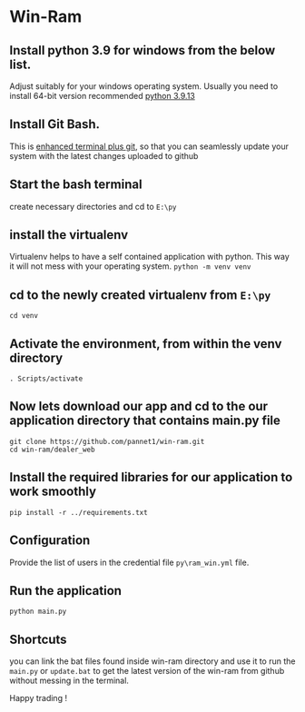 
# Win-Ram


## Install python 3.9 for windows from the below list. 
Adjust suitably for your windows operating system. Usually you need to install 64-bit version recommended [python 3.9.13](https://www.python.org/downloads/release/python-3913/)

## Install Git Bash. 
This is [enhanced terminal plus git](), so that you can seamlessly update your system with the latest changes uploaded to github

## Start the bash terminal 
create necessary directories and cd to `E:\py`

## install the virtualenv
Virtualenv helps to have a self contained application with python. This way it will not mess with your operating system.
`python -m venv venv`

## cd to the newly created virtualenv from  `E:\py`
`cd venv`

## Activate the environment, from within the venv directory
`. Scripts/activate`


## Now lets download our app and cd to the our application directory that contains main.py file 
```
git clone https://github.com/pannet1/win-ram.git
cd win-ram/dealer_web
```
## Install the required libraries for our application to work smoothly
`pip install -r ../requirements.txt`

## Configuration
Provide the list of users in the credential file `py\ram_win.yml` file.

## Run the application
`python main.py`

## Shortcuts
you can link the bat files found inside win-ram directory and use it to run the `main.py` or `update.bat` to get the latest version of the win-ram from github without messing in the terminal.

Happy trading !
```
